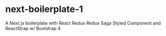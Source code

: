 # next-boilerplate-1
A Next.js boilerplate with React Redux Redux Saga Styled Component and ReactStrap w/ Bootstrap 4 
